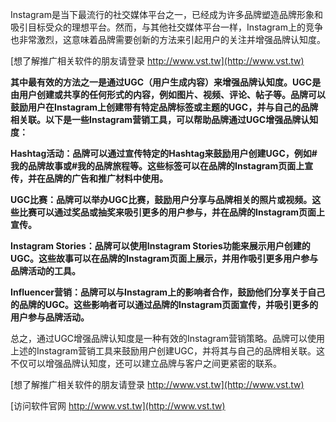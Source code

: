 Instagram是当下最流行的社交媒体平台之一，已经成为许多品牌塑造品牌形象和吸引目标受众的理想平台。然而，与其他社交媒体平台一样，Instagram上的竞争也非常激烈，这意味着品牌需要创新的方法来引起用户的关注并增强品牌认知度。

[想了解推广相关软件的朋友请登录 http://www.vst.tw](http://www.vst.tw)

**其中最有效的方法之一是通过UGC（用户生成内容）来增强品牌认知度。UGC是由用户创建或共享的任何形式的内容，例如图片、视频、评论、帖子等。品牌可以鼓励用户在Instagram上创建带有特定品牌标签或主题的UGC，并与自己的品牌相关联。以下是一些Instagram营销工具，可以帮助品牌通过UGC增强品牌认知度：**

**Hashtag活动：品牌可以通过宣传特定的Hashtag来鼓励用户创建UGC，例如#我的品牌故事或#我的品牌旅程等。这些标签可以在品牌的Instagram页面上宣传，并在品牌的广告和推广材料中使用。**

**UGC比赛：品牌可以举办UGC比赛，鼓励用户分享与品牌相关的照片或视频。这些比赛可以通过奖品或抽奖来吸引更多的用户参与，并在品牌的Instagram页面上宣传。**

**Instagram Stories：品牌可以使用Instagram Stories功能来展示用户创建的UGC。这些故事可以在品牌的Instagram页面上展示，并用作吸引更多用户参与品牌活动的工具。**

**Influencer营销：品牌可以与Instagram上的影响者合作，鼓励他们分享关于自己的品牌的UGC。这些影响者可以通过品牌的Instagram页面宣传，并吸引更多的用户参与品牌活动。**

总之，通过UGC增强品牌认知度是一种有效的Instagram营销策略。品牌可以使用上述的Instagram营销工具来鼓励用户创建UGC，并将其与自己的品牌相关联。这不仅可以增强品牌认知度，还可以建立品牌与客户之间更紧密的联系。

[想了解推广相关软件的朋友请登录 http://www.vst.tw](http://www.vst.tw)


[访问软件官网 http://www.vst.tw](http://www.vst.tw)
